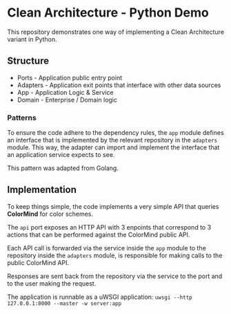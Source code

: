# Clean Architecture - Python Demo

This repository demonstrates one way of implementing a Clean Architecture variant in Python.

## Structure

* Ports - Application public entry point
* Adapters - Application exit points that interface with other data sources
* App - Application Logic & Service
* Domain - Enterprise / Domain logic

### Patterns

To ensure the code adhere to the dependency rules, the `app` module defines an interface that is implemented by the relevant repository
in the `adapters` module. This way, the adapter can import and implement the interface that an application service expects to see.

This pattern was adapted from Golang.

## Implementation

To keep things simple, the code implements a very simple API that queries **ColorMind** for color schemes.

The `api` port exposes an HTTP API with 3 enpoints that correspond to 3 actions that can be performed against the ColorMind public API.

Each API call is forwarded via the service inside the `app` module to the repository inside the `adapters` module,
is responsible for making calls to the public ColorMind API.

Responses are sent back from the repository via the service to the port and to the user making the request.

The application is runnable as a uWSGI application: `uwsgi --http 127.0.0.1:8000 --master -w server:app` 